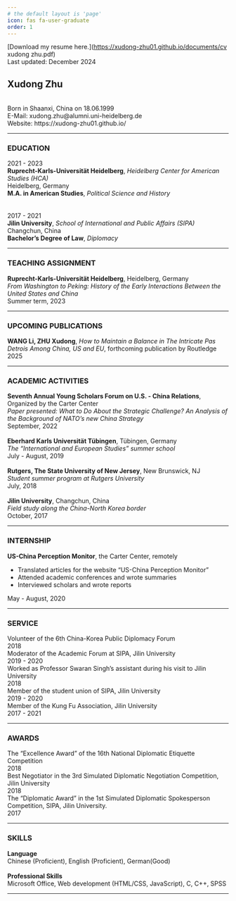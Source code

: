 ```yaml
---
# the default layout is 'page'
icon: fas fa-user-graduate
order: 1
---
```


[Download my resume here.](https://xudong-zhu01.github.io/documents/cv xudong zhu.pdf)<br>
Last updated: December 2024

## Xudong Zhu
<br>
Born in Shaanxi, China on 18.06.1999<br>
E-Mail: xudong.zhu@alumni.uni-heidelberg.de<br>
Website: https://xudong-zhu01.github.io/<br>
<hr>

### EDUCATION
2021 - 2023 <br>
**Ruprecht-Karls-Universität Heidelberg**, *Heidelberg Center for American Studies (HCA)*  <br> 
Heidelberg, Germany <br>
**M.A. in American Studies**, *Political Science and History*<br>
<br><br>
2017 - 2021 <br>
**Jilin University**, *School of International and Public Affairs (SIPA)*<br>
Changchun, China <br>
**Bachelor’s Degree of Law**, *Diplomacy* <br>
<hr>

### TEACHING ASSIGNMENT
**Ruprecht-Karls-Universität Heidelberg**, Heidelberg, Germany<br>
*From Washington to Peking: History of the Early Interactions Between the United States and China* <br>
Summer term, 2023
<hr>

### UPCOMING PUBLICATIONS
**WANG Li, ZHU Xudong**, *How to Maintain a Balance in The Intricate Pas Detrois Among China, US and EU*, forthcoming publication by Routledge <br>
2025
<hr>

### ACADEMIC ACTIVITIES
**Seventh Annual Young Scholars Forum on U.S. - China Relations**, Organized by the Carter Center<br>
*Paper presented: What to Do About the Strategic Challenge? An Analysis of the Background of NATO’s new China Strategy*<br>
September, 2022
<br><br>
**Eberhard Karls Universität Tübingen**, Tübingen, Germany <br>
*The “International and European Studies” summer school*<br>
July - August, 2019
<br><br>
**Rutgers, The State University of New Jersey**, New Brunswick, NJ <br>
*Student summer program at Rutgers University* <br>
July, 2018
<br><br>
**Jilin University**, Changchun, China <br>
*Field study along the China-North Korea border* <br>
October, 2017 <br>
<hr>

### INTERNSHIP
**US-China Perception Monitor**, the Carter Center, remotely <br>
- Translated articles for the website “US-China Perception Monitor” <br>
-  Attended academic conferences and wrote summaries <br>
- Interviewed scholars and wrote reports <br>

May - August, 2020 <br>
<hr>

### SERVICE
Volunteer of the 6th China-Korea Public Diplomacy Forum <br>
2018
<br>
Moderator of the Academic Forum at SIPA, Jilin University <br>
2019 - 2020
<br>
Worked as Professor Swaran Singh’s assistant during his visit to Jilin University <br> 
2018
<br>
Member of the student union of SIPA, Jilin University <br>
2019 - 2020
<br>
Member of the Kung Fu Association, Jilin University <br>
2017 - 2021<br>
<hr>

### AWARDS
The “Excellence Award” of the 16th National Diplomatic Etiquette Competition
<br>
2018
<br>
Best Negotiator in the 3rd Simulated Diplomatic Negotiation Competition, Jilin University
<br>
2018 
<br>
The “Diplomatic Award” in the 1st Simulated Diplomatic Spokesperson Competition, SIPA, Jilin University.
<br>
2017
<br>
<hr>

### SKILLS
**Language** <br>
Chinese (Proficient), English (Proficient), German(Good)
<br><br>
**Professional Skills** <br>
Microsoft Office, Web development (HTML/CSS, JavaScript), C, C++, SPSS
<br>
<hr>
